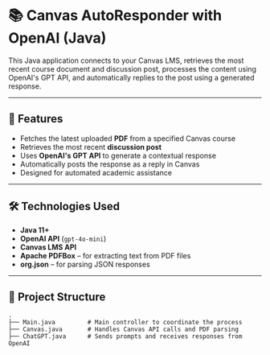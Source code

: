 # 📚 Canvas AutoResponder with OpenAI (Java)

This Java application connects to your Canvas LMS, retrieves the most recent course document and discussion post, processes the content using OpenAI's GPT API, and automatically replies to the post using a generated response.

---

## 🚀 Features

- Fetches the latest uploaded **PDF** from a specified Canvas course
- Retrieves the most recent **discussion post**
- Uses **OpenAI's GPT API** to generate a contextual response
- Automatically posts the response as a reply in Canvas
- Designed for automated academic assistance

---

## 🛠 Technologies Used

- **Java 11+**
- **OpenAI API** (`gpt-4o-mini`)
- **Canvas LMS API**
- **Apache PDFBox** – for extracting text from PDF files
- **org.json** – for parsing JSON responses

---

## 📂 Project Structure

```plaintext
.
├── Main.java         # Main controller to coordinate the process
├── Canvas.java       # Handles Canvas API calls and PDF parsing
├── ChatGPT.java      # Sends prompts and receives responses from OpenAI


